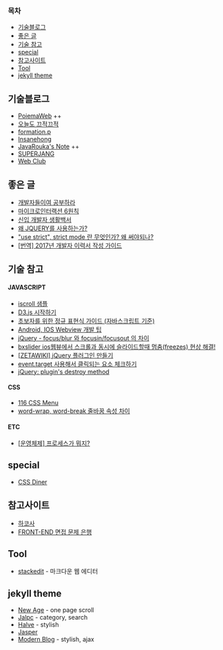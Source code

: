 ### 목차
* [기술블로그](#기술블로그)
* [좋은 글](#좋은-글)
* [기술 참고](#기술-참고)
* [special](#special)
* [참고사이트](#참고사이트)
* [Tool](#Tool)
* [jekyll theme](#jekyll-theme)

## 기술블로그
* [PoiemaWeb](http://poiemaweb.com) ++
* [오늘도 끄적끄적](https://perfectacle.github.io)
* [formation.p](https://gutmate.github.io)
* [Insanehong](http://insanehong.kr)
* [JavaRouka's Note](https://javarouka.github.io/blog) ++
* [SUPERJANG](http://superjang.com)
* [Web Club](http://webclub.tistory.com)

## 좋은 글
* [개발자들이여 공부하라](https://brunch.co.kr/@techhtml/2)
* [마이크로인터랙션 6원칙](https://brunch.co.kr/@ebprux/33)
* [신입 개발자 생활백서](https://www.slideshare.net/jayjin0427/ss-71896768)
* [왜 JQUERY를 사용하는가?](http://unikys.tistory.com/300)
* ["use strict", strict mode 란 무엇인가? 왜 써야되나?](http://hmmim.tistory.com/5)
* [[번역] 2017년 개발자 이력서 작성 가이드](https://brunch.co.kr/@imagineer/215)

## 기술 참고

#### JAVASCRIPT
* [iscroll 샘플](http://romeoh78.blogspot.kr/2013/07/bounce-iscroll-windows8-ie10-iscroll.html?m=1)
* [D3.js 시작하기](http://webframeworks.kr/getstarted/d3js/)
* [초보자를 위한 정규 표현식 가이드 (자바스크립트 기준)](https://www.slideshare.net/mobile/ibare/ss-39274621)
* [Android, IOS Webview 개발 팁](http://superjang.com/archives/2980)
* [jQuery - focus/blur 와 focusin/focusout 의 차이](http://ibrahimovic.tistory.com/13)
* [bxslider ios웹뷰에서 스크롤과 동시에 슬라이드할때 멈춤(freezes) 현상 해결!](http://starkey1984.blogspot.kr/2016/04/bxslider-ios-freezes.html)
* [[ZETAWIKI] jQuery 플러그인 만들기](http://zetawiki.com/wiki/JQuery_%ED%94%8C%EB%9F%AC%EA%B7%B8%EC%9D%B8_%EB%A7%8C%EB%93%A4%EA%B8%B0)
* [event.target 사용해서 클릭되는 요소 체크하기](http://solmaru.tistory.com/entry/eventtarget-%EC%82%AC%EC%9A%A9%ED%95%B4%EC%84%9C-%ED%81%B4%EB%A6%AD%EB%90%98%EB%8A%94-%EC%9A%94%EC%86%8C-%EC%B2%B4%ED%81%AC%ED%95%98%EA%B8%B0)
* [jQuery: plugin's destroy method](https://jsfiddle.net/gabrieleromanato/zEjdR)

#### CSS
* [116 CSS Menu](http://freefrontend.com/css-menu)
* [word-wrap, word-break 줄바꿈 속성 차이](http://ohgyun.com/680)

#### ETC
* [[운영체제] 프로세스가 뭐지?](http://bowbowbow.tistory.com/16)

## special
* [CSS Diner](https://flukeout.github.io)

## 참고사이트
* [하코사](https://hacosa.co.kr)
* [FRONT-END 면접 문제 은행](https://github.com/h5bp/Front-end-Developer-Interview-Questions/blob/master/Translations/Korean/README.md)

## Tool
* [stackedit](https://stackedit.io) - 마크다운 웹 에디터 

## jekyll theme
* [New Age](https://jekynewage.github.io) - one page scroll
* [Jalpc](http://www.jarrekk.com/) - category, search
* [Halve](https://taylantatli.github.io/Halve) - stylish
* [Jasper](http://biomadeira.github.io/jasper)
* [Modern Blog](https://inded.xyz/Jekyll_modern-blog) - stylish, ajax

